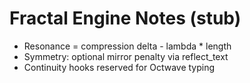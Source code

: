 # Fractal Engine Notes (stub)

- Resonance = compression delta - lambda * length
- Symmetry: optional mirror penalty via reflect_text
- Continuity hooks reserved for Octwave typing
